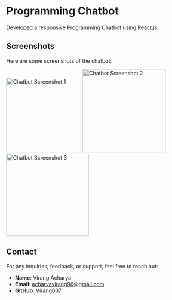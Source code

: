 # Programming Chatbot

Developed a responsive Programming Chatbot using React.js.

## Screenshots

Here are some screenshots of the chatbot:

<img src="https://github.com/Virang007/programingChatbot/assets/104147123/1b81db35-bb27-4f00-8b2f-948120f48090" alt="Chatbot Screenshot 1" width="200" />

<img src="https://github.com/Virang007/programingChatbot/assets/104147123/2a84bc64-121f-4a5d-af0d-4c5ed9b90b3e" alt="Chatbot Screenshot 2" width="223" />

<img src="https://github.com/Virang007/programingChatbot/assets/104147123/1f75693e-68eb-4e9e-9a2a-cdcfed45fb84" alt="Chatbot Screenshot 3" width="221" />

## Contact

For any inquiries, feedback, or support, feel free to reach out:

- **Name**: Virang Acharya
- **Email**: [acharyavirang96@gmail.com](mailto:your-email@example.com)
- **GitHub**: [Virang007](https://github.com/Virang007)
